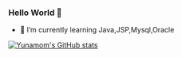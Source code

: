 ### Hello World 👋
- 🌱 I’m currently learning Java,JSP,Mysql,Oracle

<!--
**yunamom/yunamom** is a ✨ _special_ ✨ repository because its `README.md` (this file) appears on your GitHub profile.

Here are some ideas to get you started:

- 🔭 I’m currently working on ...
- 🌱 I’m currently learning ...
- 👯 I’m looking to collaborate on ...
- 🤔 I’m looking for help with ...
- 💬 Ask me about ...
- 📫 How to reach me: ...
- 😄 Pronouns: ...
- ⚡ Fun fact: ...
-->
[![Yunamom's GitHub stats](https://github-readme-stats.vercel.app/api?username=yunamom)](https://github.com/yunamom/github-readme-stats)
